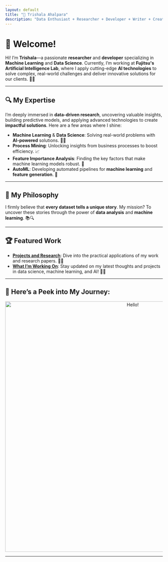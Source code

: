 ```yaml
---
layout: default
title: "👋 Trishala Ahalpara"
description: "Data Enthusiast + Researcher + Developer + Writer + Creator 😊"
---
```


# 🚀 Welcome!

Hi! I’m **Trishala**—a passionate **researcher** and **developer** specializing in **Machine Learning** and **Data Science**. Currently, I’m working at **Fujitsu's Artificial Intelligence Lab**, where I apply cutting-edge **AI technologies** to solve complex, real-world challenges and deliver innovative solutions for our clients. 🧠✨

---

## 🔍 My Expertise

I’m deeply immersed in **data-driven research**, uncovering valuable insights, building predictive models, and applying advanced technologies to create **impactful solutions**. Here are a few areas where I shine: 

- **Machine Learning** & **Data Science**: Solving real-world problems with **AI-powered** solutions. 🤖💡
- **Process Mining**: Unlocking insights from business processes to boost efficiency. 📈
- **Feature Importance Analysis**: Finding the key factors that make machine learning models robust. 🔑
- **AutoML**: Developing automated pipelines for **machine learning** and **feature generation**. 🔄

---

## 🌟 My Philosophy

I firmly believe that **every dataset tells a unique story**. My mission? To uncover these stories through the power of **data analysis** and **machine learning**. 📚🔍

---

## 🏆 Featured Work

- **[Projects and Research](projects.md)**: Dive into the practical applications of my work and research papers. 📑✨
- **[What I’m Working On](current.md)**: Stay updated on my latest thoughts and projects in data science, machine learning, and AI! 🔄🚀

---

## 📸 Here’s a Peek into My Journey:

<div align="center">
  <img src="images/Untitled design.png" alt="Hello!" width="800">
</div>

---
